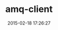 ---
layout: post
title:  "amq-client"
repo:   "ruby-amqp/amq-client"
date:   2015-02-18 17:26:27
gemurl: http://github.com/ruby-amqp/amq-client
---